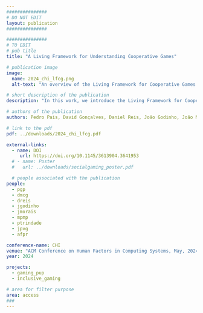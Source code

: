 ```yaml
---
###############
# DO NOT EDIT
layout: publication
###############

###############
# TO EDIT
# pub title
title: "A Living Framework for Understanding Cooperative Games"

# publication image
image:
  name: 2024_chi_lfcg.png
  alt-text: "An overview of the Living Framework for Cooperative Games. Play Structures, with its subcategories: Progression Structure, Goal Structure, Group Formation; Player Context, with its subcategories: Representation Type, Representation Selection, Representation Progress, Representation Relations, Game World, and Player Viewpoint; Forms of Cooperation, with its subcategories: Arrangement, Synchronicity, Communication By Design, and Means of Communication; And Cooperative Design Patterns, with its subcategories: Play Structures and Player Context (part of the first two categories), Dependencies, Action Relations, Asymmetries, Affecting Others and Resource Sharing." # provide a short description for the image #a11y

# short description of the publication
description: "In this work, we introduce the Living Framework for Cooperative Games (LFCG), a framework derived from a multi-step systematic analysis of 129 cooperative games with contributions of eleven researchers. We describe how LFCG can be used as a tool for analyses and ideation, and as a shared language for describing a game’s design. LFCG is published as a web application to facilitate use and appropriation. It supports the creation, dissemination and aggregation of game reports and specifications; and enables stakeholders to extend and publish custom versions. Lastly, we discuss using a research-driven approach for formalising game structures and the advantages of community contributions for consolidation and reach."

# authors of the publication
authors: Pedro Pais, David Gonçalves, Daniel Reis, João Godinho, João Morais, Manuel Piçarra, Pedro Trindade, Dmitry Alexandrovsky, Kathrin Gerling, João Guerreiro, André Rodrigues

# link to the pdf
pdf: ../downloads/2024_chi_lfcg.pdf

external-links:
  - name: DOI
     url: https://doi.org/10.1145/3613904.3641953
  # - name: Poster
  #   url: ../downloads/socialgaming_poster.pdf

  # people associated with the publication
people:
  - pgp
  - dmcg
  - dreis
  - jgodinho
  - jmorais
  - mpmp
  - ptrindade
  - jpvg
  - afpr

conference-name: CHI
venue: "ACM Conference on Human Factors in Computing Systems, May, 2024"
year: 2024

projects:
  - gaming_pup
  - inclusive_gaming

# area for filter purpose
area: access
###
---
```


